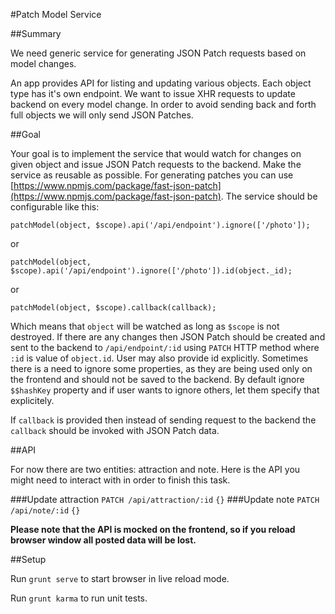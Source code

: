 #Patch Model Service

##Summary

We need generic service for generating JSON Patch requests based on model changes.

An app provides API for listing and updating various objects. Each object type has it's own endpoint.
We want to issue XHR requests to update backend on every model change.
In order to avoid sending back and forth full objects we will only send JSON Patches.

##Goal

Your goal is to implement the service that would watch for changes on given object and issue JSON Patch requests to the backend.
Make the service as reusable as possible.
For generating patches you can use [https://www.npmjs.com/package/fast-json-patch](https://www.npmjs.com/package/fast-json-patch).
The service should be configurable like this:

```
patchModel(object, $scope).api('/api/endpoint').ignore(['/photo']);
```
or
```
patchModel(object, $scope).api('/api/endpoint').ignore(['/photo']).id(object._id);
```
or
```
patchModel(object, $scope).callback(callback);
```

Which means that `object` will be watched as long as `$scope` is not destroyed. If there are any changes then JSON Patch should be created and sent
to the backend to `/api/endpoint/:id` using `PATCH` HTTP method where `:id` is value of `object.id`. User may also provide id explicitly.
Sometimes there is a need to ignore some properties, as they are being used only on the frontend and should not be saved to the backend.
By default ignore `$$hashKey` property and if user wants to ignore others, let them specify that explicitely.

If `callback` is provided then instead of sending request to the backend the `callback` should be invoked with JSON Patch data.

##API

For now there are two entities: attraction and note. Here is the API you might need to interact with in order to finish this task.

###Update attraction
`PATCH /api/attraction/:id`
`{}`
###Update note
`PATCH /api/note/:id`
`{}`

**Please note that the API is mocked on the frontend, so if you reload browser window all posted data will be lost.**

##Setup

Run `grunt serve` to start browser in live reload mode.

Run `grunt karma` to run unit tests.
